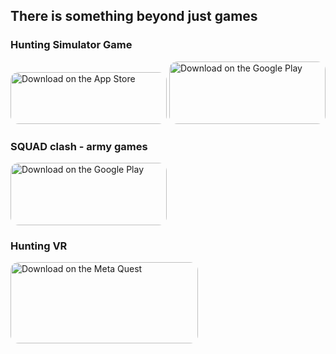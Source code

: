## There is something beyond just games


### Hunting Simulator Game
<tr> 
<td>
<a href="https://apps.apple.com/us/app/hunting-simulator-game/id1501749754"><img src="https://tools.applemediaservices.com/api/badges/download-on-the-app-store/black/en-us" alt="Download on the App Store" style="border-radius: 13px; width: 250px; height: 83px;"></a> 
</td> 
  <td>
<a href="https://play.google.com/store/apps/details?id=com.woodcock.huntingsimulator"><img src="https://play.google.com/intl/en_us/badges/static/images/badges/en_badge_web_generic.png" alt="Download on the Google Play" style="border-radius: 13px; width: 250px; height: 100px;"></a>
</td>
</tr>

### SQUAD clash - army games
<a href="https://play.google.com/store/apps/details?id=com.Woodcock.pmSQUAD"><img src="https://play.google.com/intl/en_us/badges/static/images/badges/en_badge_web_generic.png" alt="Download on the Google Play" style="border-radius: 13px; width: 250px; height: 100px;"></a>

### Hunting VR
<a href="https://www.meta.com/experiences/24302506529397673"><img src="https://mikalaikazei.github.io/meta.png" alt="Download on the Meta Quest" style="border-radius: 13px; width: 300px; height: 130px;"></a>
